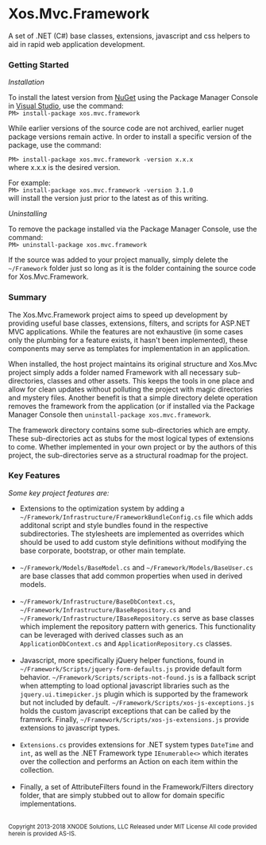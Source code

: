 <h1>Xos.Mvc.Framework</h1>

<p>
A set of .NET (C#) base classes, extensions, javascript and css helpers to aid in rapid web application development.
</p>

<h3> Getting Started</h3>
<p><em>Installation</em></p>
<p>
  To install the latest version from <a href="https://www.nuget.org/packages/XOS.MVC.Framework/" target="_blank">NuGet</a> using the Package Manager Console in <a href="https://www.visualstudio.com/" target="_blank">Visual Studio</a>, use the command:<br />
  <code>PM> install-package xos.mvc.framework</code>
 </p>
 <p>While earlier versions of the source code are not archived, earlier nuget package versions remain active. In order to install a specific version of the package, use the command:</p>
  <p><code>PM> install-package xos.mvc.framework -version x.x.x</code><br />
  where x.x.x is the desired version.
</p>
  <p>For example:<br />
  <code>PM> install-package xos.mvc.framework -version 3.1.0</code><br />
  will install the version just prior to the latest as of this writing.
</p>
 
<p><em>Uninstalling</em></p>
<p>
  To remove the package installed via the Package Manager Console, use the command:<br />
  <code>PM> uninstall-package xos.mvc.framework</code>
</p>
<p>
  If the source was added to your project manually, simply delete the <code>~/Framework</code> folder just so long as it is the folder containing the source code for Xos.Mvc.Framework.
</p>

<h3>Summary</h3>
<p>
The Xos.Mvc.Framework project aims to speed up development by providing useful base classes, extensions, filters, and scripts for ASP.NET MVC applications. While the features are not exhaustive (in some cases only the plumbing for a feature exists, it hasn't been implemented), these components may serve as templates for implementation in an application.
</p>
<p>
When installed, the host project maintains its original structure and Xos.Mvc project simply adds a folder named Framework with all necessary sub-directories, classes and other assets. This keeps the tools in one place and allow for clean updates without polluting the project with magic directories and mystery files. Another benefit is that a simple directory delete operation removes the framework from the application (or if installed via the Package Manager Console then <code>uninstall-package xos.mvc.framework</code>.
</p>
<p>
The framework directory contains some sub-directories which are empty. These sub-directories act as stubs for the most logical types of extensions to come. Whether implemented in your own project or by the authors of this project, the sub-directories serve as a structural roadmap for the project.
</p>

<h3>Key Features</h3>

<em>Some key project features are:</em>
<ul>
  <li>
    Extensions to the optimization system by adding a <code>~/Framework/Infrastructure/FrameworkBundleConfig.cs</code> file which adds additonal script and style bundles found
    in the respective subdirectories. The stylesheets are implemented as overrides which should be used to add custom style definitions
    without modifying the base corporate, bootstrap, or other main template.<br /><br />
  </li>
  <li>
    <code>~/Framework/Models/BaseModel.cs</code> and <code>~/Framework/Models/BaseUser.cs</code> are base classes that add common properties when used in derived models.<br /><br />
  </li>
  <li>
    <code>~/Framework/Infrastructure/BaseDbContext.cs</code>, <code>~/Framework/Infrastructure/BaseRepository.cs</code> and <code>~/Framework/Infrastructure/IBaseRepository.cs</code> serve as base classes which implement the repository pattern with generics. This functionality can be leveraged with derived classes such as an <code>ApplicationDbContext.cs</code> and <code>ApplicationRepository.cs</code> classes.<br /><br />
   </li>
   <li>
     Javascript, more specifically jQuery helper functions, found in <code>~/Framework/Scripts/jquery-form-defaults.js</code> provide default form behavior. <code>~/Framework/Scripts/scripts-not-found.js</code> is a fallback script when attempting to load optional javascript libraries such as the <code>jquery.ui.timepicker.js</code> plugin which is supported by the framework but not included by default. <code>~/Framework/Scripts/xos-js-exceptions.js</code> holds the custom javascript exceptions that can be called by the framwork. Finally, <code>~/Framework/Scripts/xos-js-extensions.js</code> provide extensions to javascript types.<br /><br />
    </li>
    <li>
      <code>Extensions.cs</code> provides extensions for .NET system types <code>DateTime</code> and <code>int</code>, as well as the .NET Framework type <code>IEnumerable<<T>></code> which iterates over the collection and performs an Action on each item within the collection.<br /><br />
    </li>
    <li>
      Finally, a set of AttributeFilters found in the Framework/Filters directory folder, that are simply stubbed out to allow for domain specific implementations.<br /><br />
    </li>
  </ul>

<small>
  Copyright 2013-2018 XNODE Solutions, LLC
  Released under MIT License
  All code provided herein is provided AS-IS.
</small>
